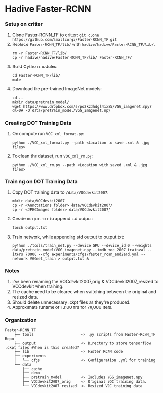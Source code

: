 # Hadive Faster-RCNN

### Setup on critter
1. Clone Faster-RCNN_TF to critter: `git clone https://github.com/smallcorgi/Faster-RCNN_TF.git`
2. Replace `Faster-RCNN_TF/lib/` with `hadive/hadive/Faster-RCNN_TF/lib/`: 
	```
	rm -r Faster-RCNN_TF/lib/
	cp -r hadive/hadive/Faster-RCNN_TF/lib/ Faster-RCNN_TF/
	```
3. Build Cython modules:
	```
	cd Faster-RCNN_TF/lib/
	make
	```
4. Download the pre-trained ImageNet models:
   	```
	cd ..
	mkdir data/pretrain_model/
   	wget https://www.dropbox.com/s/po2kzdhdgl4ix55/VGG_imagenet.npy?dl=0# -O data/pretrain_model/VGG_imagenet.npy
	```
	
### Creating DOT Training Data
1. On compute run `VOC_xml_format.py`:
	```
	python ./VOC_xml_format.py --path <Location to save .xml & .jpg files>
	```
2. To clean the dataset, run `VOC_xml_rm.py`:
	```
	python ./VOC_xml_rm.py --path <Location with saved .xml & .jpg files>
	```
	
### Training on DOT Training Data
1. Copy DOT training data to `/data/VOCdevkit2007`:
	```
	mkdir data/VOCdevkit2007
	cp -r <Annotations folder> data/VOCdevkit2007/
	cp -r <JPEGImages folder> data/VOCdevkit2007/
	```
2. Create `output.txt` to append std output:
	```
	touch output.txt
	```
3. Train network, while appending std output to output.txt:
	```
	python ./tools/train_net.py --device GPU --device_id 0 --weights data/pretrain_model/VGG_imagenet.npy --imdb voc_2007_trainval --iters 70000 --cfg experiments/cfgs/faster_rcnn_end2end.yml --network VGGnet_train > output.txt &
	```
### Notes
1. I've been renaming the VOCdevkit2007_orig & VOCdevkit2007_resized to VOCdevkit when training.
2. The cache need to be cleared when switching between the original and resized data.
3. Should delete unnecessary .ckpt files as they're produced.
4. Approximate runtime of 13:00 hrs for 70,000 iters.


### Organization
```
Faster-RCNN_TF
    ├── tools                      <- .py scripts from Faster-RCNN_TF Repo
    ├── output                     <- Directory to store tensorflow .ckpt files #When is this created?
    ├── lib                        <- Faster RCNN code
    ├── experiments
    │   └── cfgs                   <- Configuration .yml for training
    └── data
        ├── cache
        ├── demo
        ├── pretrain_model         <- Includes VGG_imagenet.npy
        ├── VOCdevkit2007_orig     <- Original VOC training data.
        └── VOCdevkit2007_resized  <- Resized VOC training data           
```
